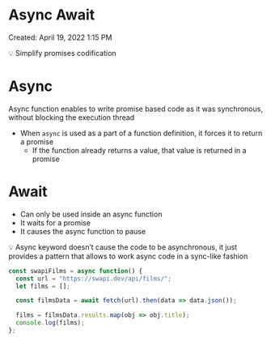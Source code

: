 # Async Await

Created: April 19, 2022 1:15 PM

<aside>
💡 Simplify promises codification

</aside>

# Async

Async function enables to write promise based code as it was synchronous, without blocking the execution thread

- When `async` is used as a part of a function definition, it forces it to return a promise
    - If the function already returns a value, that value is returned in a promise

# Await

- Can only be used inside an async function
- It waits for a promise
- It causes the async function to pause

<aside>
💡 Async keyword doesn’t cause the code to be asynchronous, it just provides a pattern that allows to work async code in a sync-like fashion

</aside>

```jsx
const swapiFilms = async function() {
  const url = "https://swapi.dev/api/films/";
  let films = [];

  const filmsData = await fetch(url).then(data => data.json());

  films = filmsData.results.map(obj => obj.title);
  console.log(films);
};
```